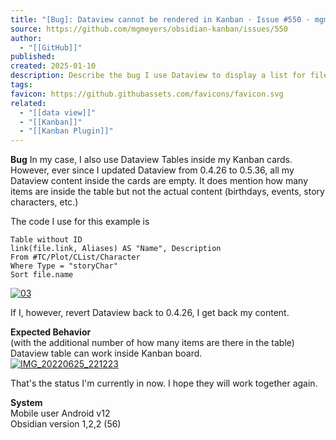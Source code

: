 ```yaml
---
title: "[Bug]: Dataview cannot be rendered in Kanban · Issue #550 · mgmeyers/obsidian-kanban"
source: https://github.com/mgmeyers/obsidian-kanban/issues/550
author:
  - "[[GitHub]]"
published: 
created: 2025-01-10
description: Describe the bug I use Dataview to display a list for files. I embedded a file with Dataview List in Kanban card and it would appear the list there. Just recently, the list appears blank. The file with Dataview Embedded file with Datavie...
tags: 
favicon: https://github.githubassets.com/favicons/favicon.svg
related:
  - "[[data view]]"
  - "[[Kanban]]"
  - "[[Kanban Plugin]]"
---
```


**Bug** 
In my case, I also use Dataview Tables inside my Kanban cards. However, ever since I updated Dataview from 0.4.26 to 0.5.36, all my Dataview content inside the cards are empty. It does mention how many items are inside the table but not the actual content (birthdays, events, story characters, etc.)

The code I use for this example is

```
Table without ID
link(file.link, Aliases) AS "Name", Description
From #TC/Plot/CList/Character
Where Type = "storyChar"
Sort file.name
```

[![03](https://user-images.githubusercontent.com/106167889/175777075-d0bb4c83-175d-4c4e-a10a-319602ab0505.PNG)](https://user-images.githubusercontent.com/106167889/175777075-d0bb4c83-175d-4c4e-a10a-319602ab0505.PNG)

If I, however, revert Dataview back to 0.4.26, I get back my content.

**Expected Behavior**  
(with the additional number of how many items are there in the table)  
Dataview table can work inside Kanban board.  
[![IMG_20220625_221223](https://user-images.githubusercontent.com/106167889/175777353-f9bea7d2-c524-43a6-8115-cc2d7fe964b2.jpg)](https://user-images.githubusercontent.com/106167889/175777353-f9bea7d2-c524-43a6-8115-cc2d7fe964b2.jpg)

That's the status I'm currently in now. I hope they will work together again.

**System**  
Mobile user Android v12  
Obsidian version 1,2,2 (56)